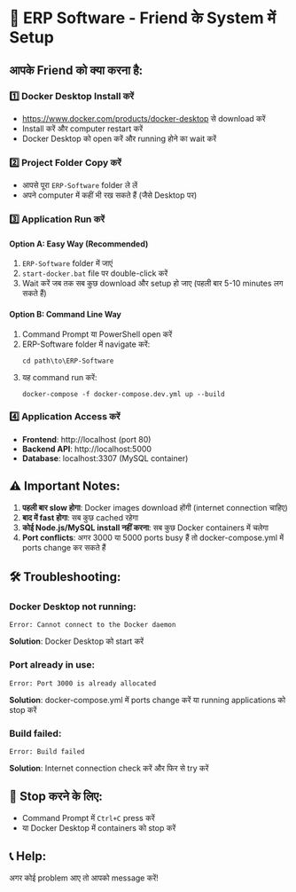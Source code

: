 # 🚀 ERP Software - Friend के System में Setup

## आपके Friend को क्या करना है:

### 1️⃣ Docker Desktop Install करें
- https://www.docker.com/products/docker-desktop से download करें
- Install करें और computer restart करें
- Docker Desktop को open करें और running होने का wait करें

### 2️⃣ Project Folder Copy करें
- आपसे पूरा `ERP-Software` folder ले लें
- अपने computer में कहीं भी रख सकते हैं (जैसे Desktop पर)

### 3️⃣ Application Run करें

#### Option A: Easy Way (Recommended)
1. `ERP-Software` folder में जाएं
2. `start-docker.bat` file पर double-click करें
3. Wait करें जब तक सब कुछ download और setup हो जाए (पहली बार 5-10 minutes लग सकते हैं)

#### Option B: Command Line Way
1. Command Prompt या PowerShell open करें
2. ERP-Software folder में navigate करें:
   ```
   cd path\to\ERP-Software
   ```
3. यह command run करें:
   ```
   docker-compose -f docker-compose.dev.yml up --build
   ```

### 4️⃣ Application Access करें
- **Frontend**: http://localhost (port 80)
- **Backend API**: http://localhost:5000
- **Database**: localhost:3307 (MySQL container)

## ⚠️ Important Notes:

1. **पहली बार slow होगा**: Docker images download होंगी (internet connection चाहिए)
2. **बाद में fast होगा**: सब कुछ cached रहेगा
3. **कोई Node.js/MySQL install नहीं करना**: सब कुछ Docker containers में चलेगा
4. **Port conflicts**: अगर 3000 या 5000 ports busy हैं तो docker-compose.yml में ports change कर सकते हैं

## 🛠️ Troubleshooting:

### Docker Desktop not running:
```
Error: Cannot connect to the Docker daemon
```
**Solution**: Docker Desktop को start करें

### Port already in use:
```
Error: Port 3000 is already allocated
```
**Solution**: docker-compose.yml में ports change करें या running applications को stop करें

### Build failed:
```
Error: Build failed
```
**Solution**: Internet connection check करें और फिर से try करें

## 🔄 Stop करने के लिए:
- Command Prompt में `Ctrl+C` press करें
- या Docker Desktop में containers को stop करें

## 📞 Help:
अगर कोई problem आए तो आपको message करें!